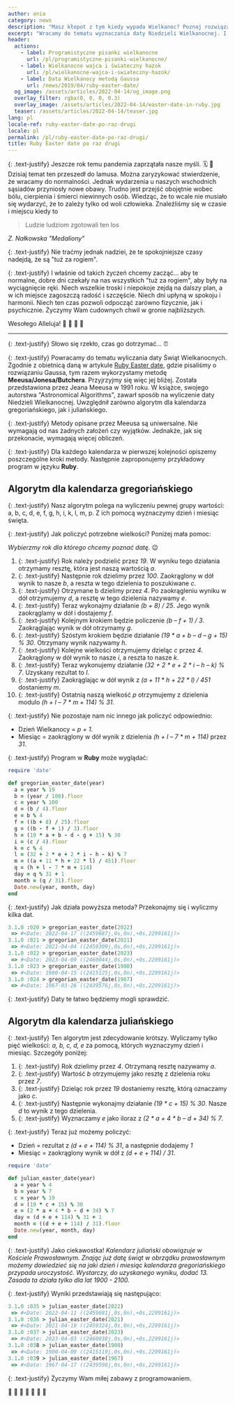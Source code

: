 ```yaml
---
author: ania
category: news
description: "Masz kłopot z tym kiedy wypada Wielkanoc? Poznaj rozwiązanie z nami."
excerpt: "Wracamy do tematu wyznaczania daty Niedzieli Wielkanocnej. I jak to z nami bywa będziemy to robić w języku **Ruby**. 💎"
header:
  actions:
    - label: Programistyczne pisanki wielkanocne
      url: /pl/programistyczne-pisanki-wielkanocne/
    - label: Wielkanocne wajca i świateczny hazok
      url: /pl/wielkanocne-wajca-i-swiateczny-hazok/
    - label: Data Wielkanocy metodą Gaussa
      url: /news/2019/04/ruby-easter-date/
  og_image: /assets/articles/2022-04-14/og_image.png
  overlay_filter: rgba(0, 0, 0, 0.3)
  overlay_image: /assets/articles/2022-04-14/easter-date-in-ruby.jpg
  teaser: /assets/articles/2022-04-14/teaser.jpg
lang: pl
locale-ref: ruby-easter-date-po-raz-drugi
locale: pl
permalink: /pl/ruby-easter-date-po-raz-drugi/
title: Ruby Easter date po raz drugi
---
```


{: .text-justify}
Jeszcze rok temu pandemia zaprzątała nasze myśli.
🗓️
🦠
Dzisiaj temat ten przeszedł do lamusa.
Można zaryzykować stwierdzenie, że wracamy do normalności.
Jednak wydarzenia u naszych wschodnich sąsiadów przyniosły nowe obawy.
Trudno jest przejść obojętnie wobec bólu, cierpienia i śmierci niewinnych osób.
Wiedząc, że to wcale nie musiało się wydarzyć, że to zależy tylko od woli człowieka.
Znaleźliśmy się w czasie i miejscu kiedy to
> Ludzie ludziom zgotowali ten los

_Z. Nałkowska "Medaliony"_

{: .text-justify}
Nie traćmy jednak nadziei, że te spokojniejsze czasy nadejdą, że są "tuż za rogiem".

{: .text-justify}
I właśnie od takich życzeń chcemy zacząć...
aby te normalne, dobre dni czekały na nas wszystkich "tuż za rogiem", aby były na wyciągnięcie ręki.
Niech wszelkie troski i niepokoje zejdą na dalszy plan, a w ich miejsce zagoszczą radość i szczęście.
Niech dni upłyną w spokoju i harmonii.
Niech ten czas pozwoli odpocząć zarówno fizycznie, jak i psychicznie.
Życzymy Wam cudownych chwil w gronie najbliższych.

Wesołego Alleluja!
🥚
🐇
🐤
🐏

----

{: .text-justify}
Słowo się rzekło, czas go dotrzymać...
⏰

{: .text-justify}
Powracamy do tematu wyliczania daty Świąt Wielkanocnych.
Zgodnie z obietnicą daną w artykule [Ruby Easter date](https://blog.fractalsoft.org/news/2019/04/ruby-easter-date/), gdzie pisaliśmy o rozwiązaniu Gaussa, tym razem wykorzystamy metodę **Meeusa/Jonesa/Butchera**.
Przyjrzyjmy się więc jej bliżej.
Została przedstawiona przez Jeana Meeusa w 1991 roku.
W książce, swojego autorstwa "Astronomical Algorithms", zawarł sposób na wyliczenie daty Niedzieli Wielkanocnej.
Uwzględnił zarówno algorytm dla kalendarza gregoriańskiego, jak i juliańskiego.

{: .text-justify}
Metody opisane przez Meeusa są uniwersalne.
Nie wymagają od nas żadnych założeń czy wyjątków.
Jednakże, jak się przekonacie, wymagają więcej obliczeń.

{: .text-justify}
Dla każdego kalendarza w pierwszej kolejności opiszemy poszczególne kroki metody.
Następnie zaproponujemy przykładowy program w języku **Ruby**.

## Algorytm dla kalendarza gregoriańskiego

{: .text-justify}
Nasz algorytm polega na wyliczeniu pewnej grupy wartości: a, b, c, d, e, f, g, h, i, k, l, m, p.
Z ich pomocą wyznaczymy dzień i miesiąc święta.

{: .text-justify}
Jak policzyć potrzebne wielkości?
Poniżej mała pomoc:

_Wybierzmy rok dla którego chcemy poznać datę._
😉
1. {: .text-justify} Rok należy podzielić przez _19_.
W wyniku tego działania otrzymamy resztę, która jest naszą wartością _a_.
2. {: .text-justify} Następnie rok dzielimy przez _100_.
Zaokrąglony w dół wynik to nasze _b_, a reszta w tego dzielenia to poszukiwane _c_.
3. {: .text-justify} Otrzymane b dzielimy przez _4_.
Po zaokrągleniu wyniku w dół otrzymujemy _d_, a resztę w tego dzielenia nazywamy _e_.
4. {: .text-justify} Teraz wykonajmy działanie _(b + 8) / 25_.
Jego wynik zaokrąglamy w dół i dostajemy _f_.
5. {: .text-justify} Kolejnym krokiem będzie policzenie _(b – f + 1) / 3_.
Zaokrąglając wynik w dół otrzymamy _g_.
6. {: .text-justify} Szóstym krokiem będzie działanie _(19 * a + b – d – g + 15) % 30_.
Otrzymany wynik nazywamy _h_.
7. {: .text-justify} Kolejne wielkości otrzymujemy dzieląc _c_ przez _4_.
Zaokrąglony w dół wynik to nasze _i_, a reszta to nasze _k_.
8. {: .text-justify} Teraz wykonujemy działanie _(32 + 2 * e + 2 * i – h – k) % 7_.
Uzyskany rezultat to _l_.
9. {: .text-justify} Zaokrąglając w dół wynik z _(a + 11 * h + 22 * l) / 451_ dostaniemy _m_.
10. {: .text-justify} Ostatnią naszą wielkość _p_ otrzymujemy z dzielenia modulo _(h + l – 7 * m + 114) % 31_.

{: .text-justify}
Nie pozostaje nam nic innego jak policzyć odpowiednio:
- Dzień Wielkanocy = _p + 1_.
- Miesiąc = zaokrąglony w dół wynik z dzielenia _(h + l – 7 * m + 114)_ przez _31_.

{: .text-justify}
Program w **Ruby** może wyglądać:

```ruby
require 'date'

def gregorian_easter_date(year)
  a = year % 19
  b = (year / 100).floor
  c = year % 100
  d = (b / 4).floor
  e = b % 4
  f = ((b + 8) / 25).floor
  g = ((b - f + 1) / 3).floor
  h = (19 * a + b - d - g + 15) % 30
  i = (c / 4).floor
  k = c % 4
  l = (32 + 2 * e + 2 * i - h - k) % 7
  m = ((a + 11 * h + 22 * l) / 451).floor
  q = (h + l - 7 * m + 114)
  day = q % 31 + 1
  month = (q / 31).floor
  Date.new(year, month, day)
end
```

{: .text-justify}
Jak działa powyższa metoda?
Przekonajmy się i wyliczmy kilka dat.

```ruby
3.1.0 :020 > gregorian_easter_date(2022)
 => #<Date: 2022-04-17 ((2459687j,0s,0n),+0s,2299161j)>
3.1.0 :021 > gregorian_easter_date(2021)
 => #<Date: 2021-04-04 ((2459309j,0s,0n),+0s,2299161j)>
3.1.0 :022 > gregorian_easter_date(2023)
 => #<Date: 2023-04-09 ((2460044j,0s,0n),+0s,2299161j)>
3.1.0 :023 > gregorian_easter_date(1900)
 => #<Date: 1900-04-15 ((2415125j,0s,0n),+0s,2299161j)>
3.1.0 :024 > gregorian_easter_date(1967)
 => #<Date: 1967-03-26 ((2439576j,0s,0n),+0s,2299161j)>
```

{: .text-justify}
Daty te łatwo będziemy mogli sprawdzić.

## Algorytm dla kalendarza juliańskiego

{: .text-justify}
Ten algorytm jest zdecydowanie krótszy.
Wyliczamy tylko pięć wielkości: _a, b, c, d, e_ za pomocą, których wyznaczymy dzień i miesiąc.
Szczegóły poniżej:
1. {: .text-justify} Rok dzielimy przez _4_.
Otrzymaną resztę nazywamy _a_.
2. {: .text-justify} Wartość _b_ otrzymujemy jako resztę z dzielenia roku przez _7_.
3. {: .text-justify} Dzieląc rok przez _19_ dostaniemy resztę, którą oznaczamy jako _c_.
4. {: .text-justify} Następnie wykonajmy działanie _(19 * c + 15) % 30_.
Nasze _d_ to wynik z tego dzielenia.
5. {: .text-justify} Wyznaczamy _e_ jako iloraz z _(2 * a + 4 * b – d + 34) % 7_.

{: .text-justify}
Teraz już możemy policzyć:
- Dzień = rezultat z _(d + e + 114) % 31_, a następnie dodajemy _1_
- Miesiąc = zaokrąglony wynik w dół z _(d + e + 114) / 31_.

```ruby
require 'date'

def julian_easter_date(year)
  a = year % 4
  b = year % 7
  c = year % 19
  d = (19 * c + 15) % 30
  e = (2 * a + 4 * b - d + 34) % 7
  day = (d + e + 114) % 31 + 1
  month = ((d + e + 114) / 31).floor
  Date.new(year, month, day)
end
```

{: .text-justify}
Jako ciekawostka!
_Kalendarz juliański obowiązuje w Kościele Prawosławnym._
_Znając już datę świąt w obrządku prawosławnym możemy dowiedzieć się na jaki dzień i miesiąc kalendarza gregoriańskiego przypada uroczystość._
_Wystarczy, do uzyskanego wyniku, dodać 13._
_Zasada ta działa tylko dla lat 1900 - 2100._

{: .text-justify}
Wyniki przedstawiają się następująco:

```ruby
3.1.0 :035 > julian_easter_date(2022)
 => #<Date: 2022-04-11 ((2459681j,0s,0n),+0s,2299161j)>
3.1.0 :036 > julian_easter_date(2021)
 => #<Date: 2021-04-19 ((2459324j,0s,0n),+0s,2299161j)>
3.1.0 :037 > julian_easter_date(2023)
 => #<Date: 2023-04-03 ((2460038j,0s,0n),+0s,2299161j)>
3.1.0 :038 > julian_easter_date(1900)
 => #<Date: 1900-04-09 ((2415119j,0s,0n),+0s,2299161j)>
3.1.0 :039 > julian_easter_date(1967)
 => #<Date: 1967-04-17 ((2439598j,0s,0n),+0s,2299161j)>
```

{: .text-justify}
Życzymy Wam miłej zabawy z programowaniem.

🐏
🐰
🐇
🥚
🐤
🐣
🐥
